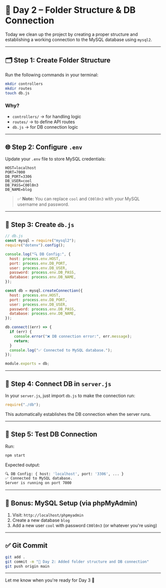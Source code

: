 # 📘 Day 2 – Folder Structure & DB Connection

Today we clean up the project by creating a proper structure and establishing a working connection to the MySQL database using `mysql2`.

---

## 🗂️ Step 1: Create Folder Structure

Run the following commands in your terminal:

```bash
mkdir controllers
mkdir routes
touch db.js
```

### Why?

- `controllers/` → for handling logic
- `routes/` → to define API routes
- `db.js` → for DB connection logic

---

## 🌐 Step 2: Configure `.env`

Update your `.env` file to store MySQL credentials:

```env
HOST=localhost
PORT=7000
DB_PORT=3306
DB_USER=cool
DB_PASS=C00l0n3
DB_NAME=blog
```

> ✅ **Note:** You can replace `cool` and `C00l0n3` with your MySQL username and password.

---

## 🔌 Step 3: Create `db.js`

```js
// db.js
const mysql = require("mysql2");
require("dotenv").config();

console.log("🔍 DB Config:", {
  host: process.env.HOST,
  port: process.env.DB_PORT,
  user: process.env.DB_USER,
  password: process.env.DB_PASS,
  database: process.env.DB_NAME,
});

const db = mysql.createConnection({
  host: process.env.HOST,
  port: process.env.DB_PORT,
  user: process.env.DB_USER,
  password: process.env.DB_PASS,
  database: process.env.DB_NAME,
});

db.connect((err) => {
  if (err) {
    console.error("❌ DB connection error:", err.message);
    return;
  }
  console.log("✅ Connected to MySQL database.");
});

module.exports = db;
```

---

## 🚀 Step 4: Connect DB in `server.js`

In your `server.js`, just import `db.js` to make the connection run:

```js
require("./db");
```

This automatically establishes the DB connection when the server runs.

---

## 🧪 Step 5: Test DB Connection

Run:

```bash
npm start
```

Expected output:

```bash
🔍 DB Config: { host: 'localhost', port: '3306', ... }
✅ Connected to MySQL database.
Server is running on port 7000
```

---

## 🧰 Bonus: MySQL Setup (via phpMyAdmin)

1. Visit: `http://localhost/phpmyadmin`
2. Create a new database `blog`
3. Add a new user `cool` with password `C00l0n3` (or whatever you're using)

---

## ✅ Git Commit

```bash
git add .
git commit -m "🚧 Day 2: Added folder structure and DB connection"
git push origin main
```

---

Let me know when you're ready for Day 3 🚀
